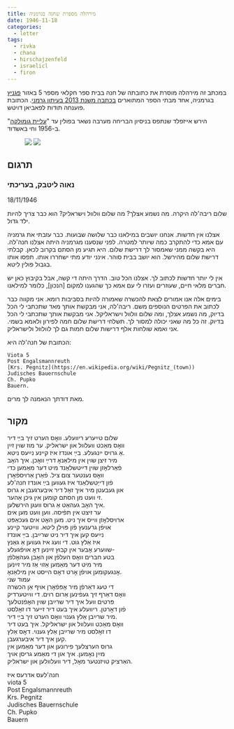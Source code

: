 ```yaml
---
title: מירהלה מספרת שחנה בגרמניה
date: 1946-11-18
categories:
  - letter
tags:
  - rivka
  - chana
  - hirschajzenfeld
  - israelicl
  - firon
---
```


במכתב זה מירהלה מוסרת את כתובתה של חנה
בבית ספר חקלאי מספר 5 באזור [פגניץ](https://de.wikipedia.org/wiki/Landkreis_Pegnitz) בגרמניה,
אחד מבתי הספר המתוארים [בכתבה משנת 2013 בעיתון גרמני](https://www.kurier.de/inhalt.viele-holocaust-ueberlebende-bereiteten-sich-im-landkreis-auf-neues-leben-vor.5c77da6b-806a-4d08-8dc3-8111fe6fa485.html).
הכתובת פוענחה תודות לפאביאן דויטש.

הירש אייזפלד שנתפס בניסיון הבריחה מערבה נשאר בפולין עד "[עליית גומולקה](https://he.wikipedia.org/wiki/%D7%A2%D7%9C%D7%99%D7%99%D7%AA_%D7%92%D7%95%D7%9E%D7%95%D7%9C%D7%A7%D7%94)" ב-1956 וחי באשדוד.

<figure class="half">
    <a  href="/pupko-papers/assets/images/1946-11-18-miriam-1.jpg">
    <img src="/pupko-papers/assets/images/1946-11-18-miriam-1.jpg"></a>
    <a  href="/pupko-papers/assets/images/1946-11-18-miriam-2.jpg">
    <img src="/pupko-papers/assets/images/1946-11-18-miriam-2.jpg"></a>
</figure>

## תרגום
### נאוה ליטבק, בעריכתי

18/11/1946

שלום ריבה'לה היקרה. מה נשמע אצלך?
מה שלום וולוול וישראליק? הוא כבר צריך להיות ילד גדול.

אצלנו אין חדשות. אנחנו יושבים במילאנו כבר שלושה שבועות. כבר עזבתי את גרמניה עם אמא
כדי להתקרב כמה שיותר למטרה. לפני שנסענו מגרמניה היתה אצלנו חנה'לה. היא בקשה ממני
שאמסור לך דרישת שלום. היא תגיע מן הסתם בקרוב לכאן.
קבלתי דרישת שלום מהירשל. הוא יושב בבית סוהר. אינני יודע מתי ישחררו אותו. תפסו אותו בגבול
פולין ליטא.

אין לי יותר חדשות לכתוב לך. אצלנו הכל טוב. הדרך היתה די קשה, אבל בקיבוץ כאן יש חברים
מלאי חיים, שעוזרים ועזרו לי עם אמא כך שהגענו למקום [הנכון], כלומר למילאנו.

בימים אלה אנו אמורים לצאת להכשרה שאמורה להיות בסביבות רומא. אני מקווה כבר לכתוב את
הפרטים הנוספים משם. ריבה'לה, אני מבקשת אותך מאד שתכתבי לי הכל בדיוק, מה נשמע אצלך,
ומה שלום וולוול וישראליקל. אני מבקשת אותך שתכתבי לי הכל בדיוק. זה כל מה שאני יכולה למסור
לך.
תשלחי דרישת שלום חמה לפירון ולאמא בשמי. אני ואמא שולחות אלף דרישות שלום חמות גם לך
לוולוול ולישראליק.

הכתובת של חנה'לה היא:

    Viota 5
    Post Engalsmannreuth
    [Krs. Pegnitz](https://en.wikipedia.org/wiki/Pegnitz_(town))
    Judisches Bauernschule
    Ch. Pupko
    Bauern.

מאת דודתך הנאמנה לך מרים.

## מקור

שלום טײַערע ריוועלע. וואׇס הערט זיך בײַ דיר   
וואׇס מאַכט  וועלוול און ישראליק. ער מוז שוין זײַן  
אַ גרויס ייִנגעלע. בײַ אונדז איז קיינע נײַעס ניטא.  
מיר זיצן שוין אין מילאַנאׇ דרײַ וואׇכן. איך האׇב  
 פֿאַרלאׇזן שוין דײַטשלאַנד מיט דער מאַמען כדי  
וואׇס נענטער צום ציל. פֿאַרן אַרויספֿאׇרן  
פֿון דייַטשלאַנד איז געווען בײַ אונדז חנה'לע  
און געבעטן מיר איך זאׇל דיר איבערגעבן א גרוס  
זי וועט מן הסתם קומען אין גיכן אַהער.  
איך האׇב געהאַט אַ גרוס וועגן הירשלען.  
ער זיצט אין תפֿיסה. ווען וועט מען אים  
ארויסלאׇזן ווייס איך ניט. מען האׇט אים געכאַפּט  
אויפֿן גרענעץ פֿון פּוילן ליטא. ווײַטער קיינע  
נײַעס קען איך דיר ניט שרײַבן. בײַ אונדז  
איז אַלץ גוט. די וועג איז געווען אַ גאַנץ  
שווערע אׇבער אין קבוץ זײַנען דאׇ אויפֿגעלע-  
בטע חברים וואׇס העלפֿן און האׇבן געהאׇלפֿן  
מיר מיט דער מאַמען אַזוי אַז מיר זײַנען  
אׇנגעקומען אויפֿן אׇרט דאׇס הײסט אין מילאַנאׇ.  
עמוד שני  
די טעג דאַרפֿן מיר אׇפּפֿאׇרן אויף אַן הכשרה  
וואׇס דאַרף זיך געפֿינען אַרום רוים. די ווײַטערדיק  
פּרטים וועל איך דיר שרײַבן שוין האׇפֿנטלעך  
פֿון דאׇרטן. ריוועלע איך בעט דיר זייער דו זאׇלסט  
מיר שרײַבן אַלץ גענוי וואׇס הערט זיך בײַ דיר.  
וואׇס מאַכט וועלוול און ישראליקל. איך בעט דיר   
דו זאׇלסט מיר שרײַבן אַלץ גענוי. דאׇס אַלץ  
קען איך דיר איבערגעבן.  
גרוס הערצלעך פירונען און דער מאַמען אין  
מײַן נאׇמען. איך און די מאַמע גריסן אויך   
האַרציק טויזנטער מאׇל, דיר וועלוולען און ישראליק.  

חנה'לעס אדרעס איז  
viota 5  
Post Engalsmannreuth  
Krs. Pegnitz  
Judisches Bauernschule  
Ch. Pupko  
Bauern  
